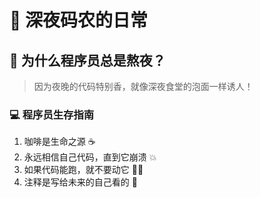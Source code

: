 # 🌙 深夜码农的日常

## 🤔 为什么程序员总是熬夜？

> 因为夜晚的代码特别香，就像深夜食堂的泡面一样诱人！

### 💻 程序员生存指南

1. 咖啡是生命之源 ☕
2. 永远相信自己代码，直到它崩溃 💥
3. 如果代码能跑，就不要动它 🏃‍♂️
4. 注释是写给未来的自己看的 📝

